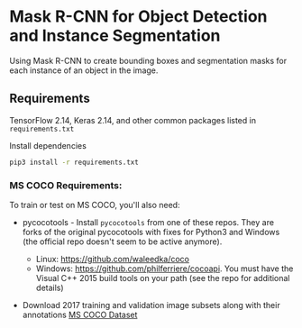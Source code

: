 # Mask R-CNN for Object Detection and Instance Segmentation
Using Mask R-CNN to create bounding boxes and segmentation masks for each instance of an object in the image.


## Requirements
TensorFlow 2.14, Keras 2.14, and other common packages listed in `requirements.txt`

Install dependencies
   ```bash
   pip3 install -r requirements.txt
   ```
### MS COCO Requirements:
To train or test on MS COCO, you'll also need:
* pycocotools - Install `pycocotools` from one of these repos. They are forks of the original pycocotools with fixes for Python3 and Windows (the official repo doesn't seem to be active anymore).

    * Linux: https://github.com/waleedka/coco
    * Windows: https://github.com/philferriere/cocoapi.
    You must have the Visual C++ 2015 build tools on your path (see the repo for additional details)
* Download 2017 training and validation image subsets along with their annotations [MS COCO Dataset](http://cocodataset.org/#home)

